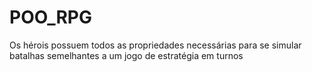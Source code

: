 # POO_RPG
 
 Os hérois possuem todos as propriedades necessárias para se simular batalhas semelhantes a um jogo de estratégia em turnos
